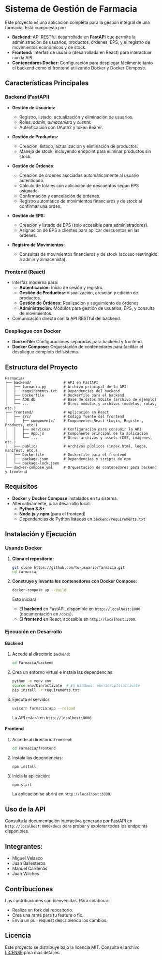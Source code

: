 # Sistema de Gestión de Farmacia

Este proyecto es una aplicación completa para la gestión integral de una farmacia. Está compuesta por:

- **Backend:** API RESTful desarrollada en **FastAPI** que permite la administración de usuarios, productos, órdenes, EPS, y el registro de movimientos económicos y de stock.
- **Frontend:** Interfaz de usuario (desarrollada en React) para interactuar con la API.
- **Contenedores Docker:** Configuración para desplegar fácilmente tanto el backend como el frontend utilizando Docker y Docker Compose.

## Características Principales

### Backend (FastAPI)
- **Gestión de Usuarios:**
  - Registro, listado, actualización y eliminación de usuarios.
  - Roles: *admin*, *almacenista* y *cliente*.
  - Autenticación con OAuth2 y token Bearer.

- **Gestión de Productos:**
  - Creación, listado, actualización y eliminación de productos.
  - Manejo de stock, incluyendo endpoint para eliminar productos sin stock.

- **Gestión de Órdenes:**
  - Creación de órdenes asociadas automáticamente al usuario autenticado.
  - Cálculo de totales con aplicación de descuentos según EPS asignada.
  - Confirmación y cancelación de órdenes.
  - Registro automático de movimientos financieros y de stock al confirmar una orden.

- **Gestión de EPS:**
  - Creación y listado de EPS (solo accesible para administradores).
  - Asignación de EPS a clientes para aplicar descuentos en las órdenes.

- **Registro de Movimientos:**
  - Consultas de movimientos financieros y de stock (acceso restringido a admin y almacenista).

### Frontend (React)
- Interfaz moderna para:
  - **Autenticación:** Inicio de sesión y registro.
  - **Gestión de Productos:** Visualización, creación y edición de productos.
  - **Gestión de Órdenes:** Realización y seguimiento de órdenes.
  - **Administración:** Módulos para gestión de usuarios, EPS, y consulta de movimientos.
- Comunicación directa con la API RESTful del backend.

### Despliegue con Docker
- **Dockerfile:** Configuraciones separadas para backend y frontend.
- **Docker Compose:** Orquestación de contenedores para facilitar el despliegue completo del sistema.

## Estructura del Proyecto

```plaintext
Farmacia/
├── backend/               # API en FastAPI
│   ├── farmacia.py        # Archivo principal de la API
│   ├── requirements.txt   # Dependencias del backend
│   ├── Dockerfile         # Dockerfile para el backend
│   ├── ADB.db             # Base de datos SQLite (archivo de ejemplo)
│   └── ...                # Otros módulos y archivos (modelos, rutas, etc.)
├── frontend/              # Aplicación en React
│   ├── src/               # Código fuente del frontend
│   │   ├── components/    # Componentes React (Login, Register, Products, etc.)
│   │   ├── services/      # Configuración para consumir la API
│   │   ├── App.js         # Componente principal de la aplicación
│   │   └── ...            # Otros archivos y assets (CSS, imágenes, etc.)
│   ├── public/            # Archivos públicos (index.html, logos, manifest, etc.)
│   ├── Dockerfile         # Dockerfile para el frontend
│   ├── package.json       # Dependencias y scripts de npm
│   └── package-lock.json
└── docker-compose.yml     # Orquestación de contenedores para backend y frontend
```

## Requisitos

- **Docker** y **Docker Compose** instalados en tu sistema.
- Alternativamente, para desarrollo local:
  - **Python 3.8+**
  - **Node.js** y **npm** (para el frontend)
  - Dependencias de Python listadas en `backend/requirements.txt`

## Instalación y Ejecución

### Usando Docker

1. **Clona el repositorio:**

   ```bash
   git clone https://github.com/tu-usuario/farmacia.git
   cd farmacia
   ```

2. **Construye y levanta los contenedores con Docker Compose:**

   ```bash
   docker-compose up --build
   ```

   Esto iniciará:
   - El **backend** en FastAPI, disponible en `http://localhost:8000` (documentación en `/docs`).
   - El **frontend** en React, accesible en `http://localhost:3000`.

### Ejecución en Desarrollo

#### Backend

1. Accede al directorio `backend`:

   ```bash
   cd Farmacia/backend
   ```

2. Crea un entorno virtual e instala las dependencias:

   ```bash
   python -m venv env
   source env/bin/activate  # En Windows: env\Scripts\activate
   pip install -r requirements.txt
   ```

3. Ejecuta el servidor:

   ```bash
   uvicorn farmacia:app --reload
   ```

   La API estará en `http://localhost:8000`.

#### Frontend

1. Accede al directorio `frontend`:

   ```bash
   cd Farmacia/frontend
   ```

2. Instala las dependencias:

   ```bash
   npm install
   ```

3. Inicia la aplicación:

   ```bash
   npm start
   ```

   La aplicación se abrirá en `http://localhost:3000`.

## Uso de la API

Consulta la documentación interactiva generada por FastAPI en `http://localhost:8000/docs` para probar y explorar todos los endpoints disponibles.

## Integrantes:
- Miguel Velasco
- Juan Ballesteros
- Manuel Cardenas
- Juan Wilches


## Contribuciones

Las contribuciones son bienvenidas. Para colaborar:
- Realiza un fork del repositorio.
- Crea una rama para tu feature o fix.
- Envía un pull request describiendo los cambios.

## Licencia

Este proyecto se distribuye bajo la licencia MIT. Consulta el archivo [LICENSE](LICENSE) para más detalles.
